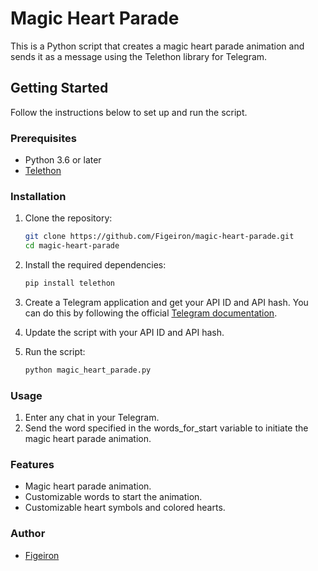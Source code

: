 # Magic Heart Parade

This is a Python script that creates a magic heart parade animation and sends it as a message using the Telethon library for Telegram.

## Getting Started

Follow the instructions below to set up and run the script.

### Prerequisites

- Python 3.6 or later
- [Telethon](https://telethon.readthedocs.io/en/stable/)

### Installation

1. Clone the repository:

   ```bash
   git clone https://github.com/Figeiron/magic-heart-parade.git
   cd magic-heart-parade

2. Install the required dependencies:

    ```bash
    pip install telethon
3. Create a Telegram application and get your API ID and API hash. You can do this by following the official [Telegram documentation](https://my.telegram.org/auth/).
4. Update the script with your API ID and API hash.
5. Run the script:
    
    ```bash
    python magic_heart_parade.py
   
### Usage

1. Еnter any chat in your Telegram.
2. Send the word specified in the words_for_start variable to initiate the magic heart parade animation.

### Features

* Magic heart parade animation.
* Customizable words to start the animation.
* Customizable heart symbols and colored hearts.


### Author

* [Figeiron](https://github.com/Figeiron/)

